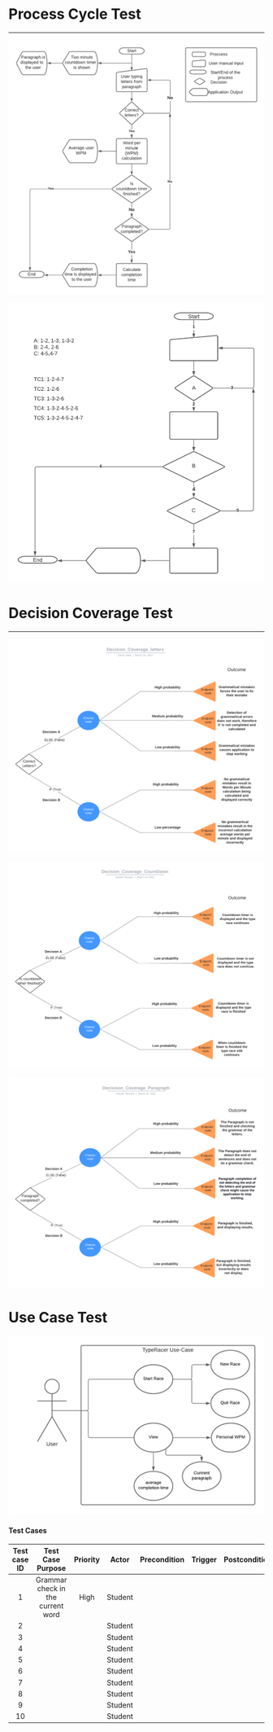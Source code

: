# Process Cycle Test 
---
![alt text](/PCT.png)

![alt text](/PCT-2.png)

# Decision Coverage Test
---
![alt text](/Decision_Coverage_letters.png)
 
![alt text](/Decision_Coverage_CountDown.png)
 
![alt text](/Decisison_Coverage_Paragraph.png)
# Use Case Test
![alt text](/UseCase.png)
#### Test Cases
|Test case ID|Test Case Purpose                     |Priority|Actor   |Precondition|Trigger|Postconditions|
|:----------:|:------------------------------------:|:------:|:------:|:----------:|:-----:|:------------:|
| 1          |Grammar check in the current word     |High    |Student |            |       |              |
| 2          |                 |        |Student |            |       |              |
| 3          |                 |        |Student |            |       |              |
| 4          |                 |        |Student |            |       |              |
| 5          |                 |        |Student |            |       |              |
| 6          |                 |        |Student |            |       |              |
| 7          |                 |        |Student |            |       |              |
| 8          |                 |        |Student |            |       |              |
| 9          |                 |        |Student |            |       |              |
| 10         |                 |        |Student |            |       |              |

